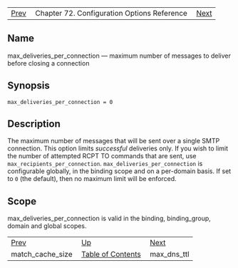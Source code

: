 |     |     |     |
| --- | --- | --- |
| [Prev](conf.ref.match_cache_size)  | Chapter 72. Configuration Options Reference |  [Next](conf.ref.max_dns_ttl) |

<a name="conf.ref.max_deliveries_per_connection"></a>
## Name

max_deliveries_per_connection — maximum number of messages to deliver before closing a connection

## Synopsis

`max_deliveries_per_connection = 0`

<a name="idp25287152"></a>
## Description

The maximum number of messages that will be sent over a single SMTP connection. This option limits *successful* deliveries only. If you wish to limit the number of attempted RCPT TO commands that are sent, use `max_recipients_per_connection`. `max_deliveries_per_connection` is configurable globally, in the binding scope and on a per-domain basis. If set to `0` (the default), then no maximum limit will be enforced.

<a name="idp25291088"></a>
## Scope

max_deliveries_per_connection is valid in the binding, binding_group, domain and global scopes.

|     |     |     |
| --- | --- | --- |
| [Prev](conf.ref.match_cache_size)  | [Up](config.options.ref) |  [Next](conf.ref.max_dns_ttl) |
| match_cache_size  | [Table of Contents](index) |  max_dns_ttl |

